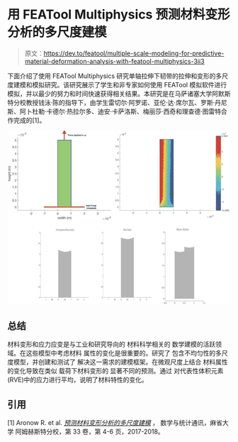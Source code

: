 # 用 FEATool Multiphysics 预测材料变形分析的多尺度建模

> 原文：<https://dev.to/featool/multiple-scale-modeling-for-predictive-material-deformation-analysis-with-featool-multiphysics-3ii3>

下面介绍了使用 FEATool Multiphysics 研究单轴拉伸下韧带的拉伸和变形的多尺度建模和模拟研究。该研究展示了学生和非专家如何使用 FEATool 模拟软件进行模拟，并以最少的努力和时间快速获得相关结果。本研究是在马萨诸塞大学阿默斯特分校教授钱泳·陈的指导下，由学生雷切尔·阿罗诺、亚伦·达·席尔瓦、罗斯·丹尼斯、阿卜杜勒·卡德尔·热拉尔多、迪安·卡萨洛斯、梅丽莎·西奇和理查德·图雷特合作完成的[1]。

[![Multiple Scale Modeling for Predictive Material Deformation Analysis](img/930a14262e5347c735c74b0d12922b42.png)](https://res.cloudinary.com/practicaldev/image/fetch/s--jY3Kbmf8--/c_limit%2Cf_auto%2Cfl_progressive%2Cq_auto%2Cw_880/https://www.featool.cimg/featool-multiphysics-multiple-scale-modeling-for-predictive-material-deformation-analysis.jpg)

## 总结

材料变形和应力应变是与工业和研究导向的
材料科学相关的
数学建模的活跃领域。在这些模型中考虑材料
属性的变化是很重要的。研究了
包含不均匀性的多尺度模型，并创建和测试了
解决这一需求的建模框架。在微观尺度上结合
材料属性的变化导致在类似
载荷下材料变形的
显著不同的预测。通过
对代表性体积元素(RVE)中的应力进行平均，说明了材料特性的变化。

## 引用

[1] Aronow R. et al.
[*预测材料变形分析的多尺度建模*](https://www.math.umass.edu/sites/www.math.umass.edu/files/newsletters/2018_umass_math_newsletter_210.pdf) ，
数学与统计通讯，麻省大学
阿姆赫斯特分校，第 33 卷，第 4-6 页，2017-2018。